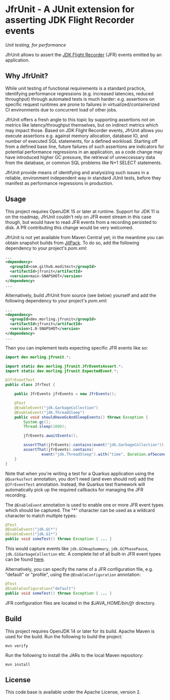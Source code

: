 # JfrUnit - A JUnit extension for asserting JDK Flight Recorder events

_Unit testing, for performance_

JfrUnit allows to assert the [JDK Flight Recorder](https://openjdk.java.net/jeps/328) (JFR) events emitted by an application.

## Why JfrUnit?

While unit testing of functional requirements is a standard practice, identifying performance regressions (e.g. increased latencies, reduced throughput) through automated tests is much harder: e.g. assertions on specific request runtimes are prone to failures in virtualized/containerized CI environments due to concurrent load of other jobs.

JfrUnit offers a fresh angle to this topic by supporting assertions not on metrics like latency/throughput themselves, but on indirect metrics which may impact those.
Based on JDK Flight Recorder events, JfrUnit allows you execute assertions e.g. against memory allocation, database IO, and number of executed SQL statements, for a defined workload.
Starting off from a defined base line, future failures of such assertions are indicators for potential performance regressions in an application, as a code change may have introduced higher GC pressure, the retrieval of unneccessary data from the database, or common SQL problems like N+1 SELECT statements.

JfrUnit provide means of identifying and analysizing such issues in a reliable, environment independent way in standard JUnit tests,
before they manifest as performance regressions in production.

## Usage

This project requires OpenJDK 15 or later at runtime.
Support for JDK 11 is on the roadmap, JfrUnit couldn't rely on JFR event stream in this case though, but would have to read JFR events from a recording persisted to disk.
A PR contributing this change would be very welcomed.

JfrUnit is not yet available from Maven Central yet;
in the meantime you can obtain snapshot builds from [JitPack](https://jitpack.io).
To do so, add the following dependency to your project's _pom.xml_:

```xml
...
<dependency>
  <groupId>com.github.moditect</groupId>
  <artifactId>jfrunit</artifactId>
  <version>main-SNAPSHOT</version>
</dependency>
...
```

Alternatively, build JfrUnit from source (see below) yourself and add the following dependency to your project's _pom.xml_:

```xml
...
<dependency>
  <groupId>dev.morling.jfrunit</groupId>
  <artifactId>jfrunit</artifactId>
  <version>1.0-SNAPSHOT</version>
</dependency>
...
```

Then you can implement tests expecting specific JFR events like so:

```java
import dev.morling.jfrunit.*;

import static dev.morling.jfrunit.JfrEventsAssert.*;
import static dev.morling.jfrunit.ExpectedEvent.*;

@JfrEventTest
public class JfrTest {

    public JfrEvents jfrEvents = new JfrEvents();

    @Test
    @EnableEvent("jdk.GarbageCollection")
    @EnableEvent("jdk.ThreadSleep")
    public void shouldHaveGcAndSleepEvents() throws Exception {
        System.gc();
        Thread.sleep(1000);

        jfrEvents.awaitEvents();

        assertThat(jfrEvents).contains(event("jdk.GarbageCollection"));
        assertThat(jfrEvents).contains(
                event("jdk.ThreadSleep").with("time", Duration.ofSeconds(1)));
    }
}
```

Note that when you're writing a test for a Quarkus application using the `@QuarkusTest` annotation, you don't need (and even should not) add the `@JfrEventTest` annotation.
Instead, the Quarkus test framework will automatically pick up the required callbacks for managing the JFR recording.

The `@EnableEvent` annotation is used to enable one or more JFR event types which should be captured.
The "*" character can be used as a wildcard character to match multiple types:

```java
@Test
@EnableEvent("jdk.GC*")
@EnableEvent("jdk.G1*")
public void someTest() throws Exception { ... }
```

This would capture events like `jdk.GCHeapSummary`, `jdk.GCPhasePause`, `jdk.G1GarbageCollection` etc.
A complete list of all built-in JFR event types can be found [here](https://bestsolution-at.github.io/jfr-doc/).

Alternatively, you can specify the name of a JFR configuration file, e.g. "default" or "profile", using the `@EnableConfiguration` annotation:

```java
@Test
@EnableConfiguration("default")
public void someTest() throws Exception { ... }
```

JFR configuration files are located in the _$JAVA_HOME/bin/jfr_ directory.

## Build

This project requires OpenJDK 14 or later for its build.
Apache Maven is used for the build.
Run the following to build the project:

```shell
mvn verify
```

Run the following to install the JARs to the local Maven repository:

```shell
mvn install
```

## License

This code base is available under the Apache License, version 2.
